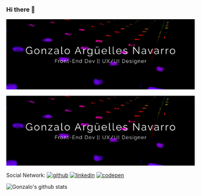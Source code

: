 ### Hi there 👋

<p align="center"> <img src="https://github.com/Nargon271/Nargon271/blob/main/Frame%201.png"/> </p>

![Gonzalo Argüelles - Front End Web Developer](https://github.com/Nargon271/Nargon271/blob/main/Frame%201.png)


Social Network:
[<img src='https://simpleicons.org/icons/github.svg' alt='github' height='30'>](https://github.com/Nargon271 'GitHub Profile')
[<img src='https://simpleicons.org/icons/linkedin.svg' alt='linkedin' height='30'>](https://www.linkedin.com/in/gonzalo-arguelles/ 'LinkedIn Profile')
[<img src='https://simpleicons.org/icons/codepen.svg' alt='codepen' height='30'>](https://codepen.io/nargon 'Codepen Profile')  

![Gonzalo's github stats](https://github-readme-stats.vercel.app/api?username=Nargon271&show_icons=true&theme=radical)
